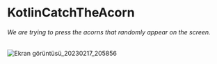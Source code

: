 # KotlinCatchTheAcorn

###### We are trying to press the acorns that randomly appear on the screen.



![Ekran görüntüsü_20230217_205856](https://user-images.githubusercontent.com/124889809/219740059-c19bc7bf-43f1-4847-a6a6-fdb9ede401fa.png)
